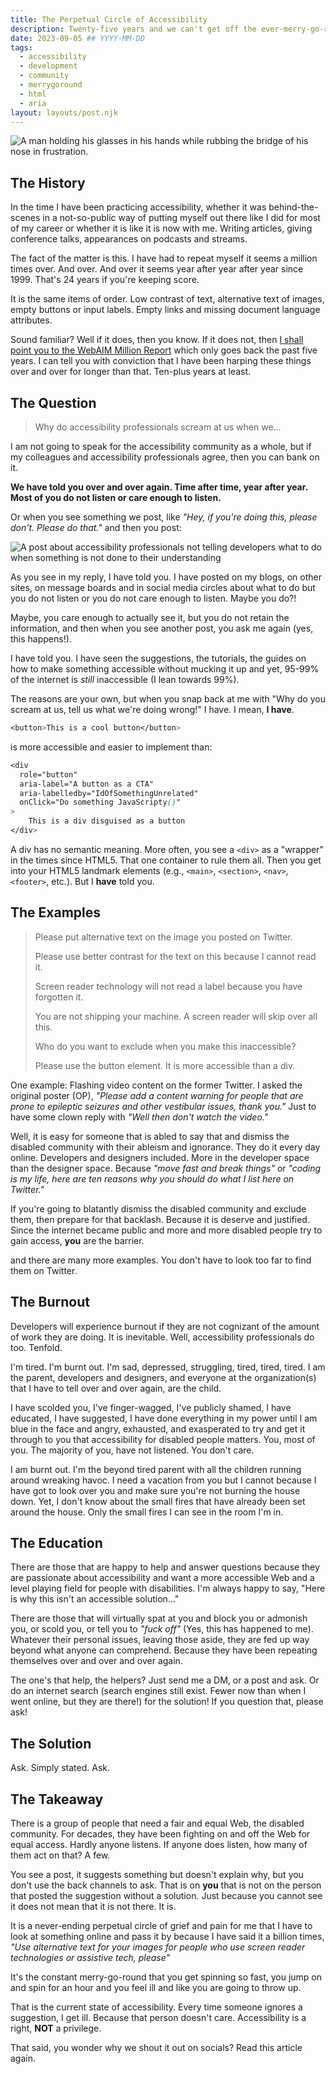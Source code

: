 ```yaml
---
title: The Perpetual Circle of Accessibility
description: Twenty-five years and we can't get off the ever-merry-go-round
date: 2023-09-05 ## YYYY-MM-DD
tags:
  - accessibility
  - development
  - community
  - merrygoround
  - html
  - aria
layout: layouts/post.njk
---
```


![A man holding his glasses in his hands while rubbing the bridge of his nose in frustration.](https://res.cloudinary.com/colabottles/image/fetch/f_auto,q_auto/https://res.cloudinary.com/colabottles/image/upload/v1693938299/frustration.jpg)

## The History

In the time I have been practicing accessibility, whether it was behind-the-scenes in a not-so-public way of putting myself out there like I did for most of my career or whether it is like it is now with me. Writing articles, giving conference talks, appearances on podcasts and streams.

The fact of the matter is this. I have had to repeat myself it seems a million times over. And over. And over it seems year after year after year since 1999. That's 24 years if you're keeping score.

It is the same items of order. Low contrast of text, alternative text of images, empty buttons or input labels. Empty links and missing document language attributes.

Sound familiar&quest; Well if it does, then you know. If it does not, then [I shall point you to the WebAIM Million Report](https://webaim.org/projects/million/) which only goes back the past five years. I can tell you with conviction that I have been harping these things over and over for longer than that. Ten-plus years at least.

## The Question

> Why do accessibility professionals scream at us when we&hellip;

I am not going to speak for the accessibility community as a whole, but if my colleagues and accessibility professionals agree, then you can bank on it.

**We have told you over and over again. Time after time, year after year. Most of you do not listen or care enough to listen.**

Or when you see something we post, like _"Hey, if you're doing this, please don't. Please do that."_ and then you post:

![A post about accessibility professionals not telling developers what to do when something is not done to their understanding](https://res.cloudinary.com/colabottles/image/upload/v1693929327/a11y.jpg)

As you see in my reply, I have told you. I have posted on my blogs, on other sites, on message boards and in social media circles about what to do but you do not listen or you do not care enough to listen. Maybe you do&quest;&excl;

Maybe, you care enough to actually see it, but you do not retain the information, and then when you see another post, you ask me again (yes, this happens!).

I have told you. I have seen the suggestions, the tutorials, the guides on how to make something accessible without mucking it up and yet, 95-99% of the internet is _still_ inaccessible (I lean towards 99%).

The reasons are your own, but when you snap back at me with "Why do you scream at us, tell us what we're doing wrong!" I have. I mean, **I have**.

```css
<button>This is a cool button</button>
```

is more accessible and easier to implement than:

```css
<div
  role="button"
  aria-label="A button as a CTA"
  aria-labelledby="IdOfSomethingUnrelated"
  onClick="Do something JavaScripty()"
>
    This is a div disguised as a button
</div>
```

A div has no semantic meaning. More often, you see a `<div>` as a "wrapper" in the times since HTML5. That one container to rule them all. Then you get into your HTML5 landmark elements (e.g., `<main>`, `<section>`, `<nav>`, `<footer>`, etc.). But I **have** told you.

## The Examples

> Please put alternative text on the image you posted on Twitter.
>
> Please use better contrast for the text on this because I cannot read it.
>
> Screen reader technology will not read a label because you have forgotten it.
>
> You are not shipping your machine. A screen reader will skip over all this.
>
> Who do you want to exclude when you make this inaccessible&quest;
>
> Please use the button element. It is more accessible than a div.
>

One example: Flashing video content on the former Twitter. I asked the original poster (OP), _"Please add a content warning for people that are prone to epileptic seizures and other vestibular issues, thank you."_ Just to have some clown reply with _"Well then don't watch the video."_

Well, it is easy for someone that is abled to say that and dismiss the disabled community with their ableism and ignorance. They do it every day online. Developers and designers included. More in the developer space than the designer space. Because _"move fast and break things"_ or _"coding is my life, here are ten reasons why you should do what I list here on Twitter."_

If you're going to blatantly dismiss the disabled community and exclude them, then prepare for that backlash. Because it is deserve and justified. Since the internet became public and more and more disabled people try to gain access, **you** are the barrier.

and there are many more examples. You don't have to look too far to find them on Twitter.

## The Burnout

Developers will experience burnout if they are not cognizant of the amount of work they are doing. It is inevitable. Well, accessibility professionals do too. Tenfold.

I'm tired. I'm burnt out. I'm sad, depressed, struggling, tired, tired, tired. I am the parent, developers and designers, and everyone at the organization(s) that I have to tell over and over again, are the child.

I have scolded you, I've finger-wagged, I've publicly shamed, I have educated, I have suggested, I have done everything in my power until I am blue in the face and angry,  exhausted, and exasperated to try and get it through to you that accessibility for disabled people matters. You, most of you. The majority of you, have not listened. You don't care.

I am burnt out. I'm the beyond tired parent with all the children running around wreaking havoc. I need a vacation from you but I cannot because I have got to look over you and make sure you're not burning the house down. Yet, I don't know about the small fires that have already been set around the house. Only the small fires I can see in the room I'm in.

## The Education

There are those that are happy to help and answer questions because they are passionate about accessibility and want a more accessible Web and a level playing field for people with disabilities. I'm always happy to say, "Here is why this isn't an accessible solution&hellip;"

There are those that will virtually spat at you and block you or admonish you, or scold you, or tell you to _"fuck off"_ (Yes, this has happened to me). Whatever their personal issues, leaving those aside, they are fed up way beyond what anyone can comprehend. Because they have been repeating themselves over and over and over again.

The one's that help, the helpers&quest; Just send me a DM, or a post and ask. Or do an internet search (search engines still exist. Fewer now than when I went online, but they are there!) for the solution! If you question that, please ask!

## The Solution

Ask. Simply stated. Ask.

## The Takeaway

There is a group of people that need a fair and equal Web, the disabled community. For decades, they have been fighting on and off the Web for equal access. Hardly anyone listens. If anyone does listen, how many of them act on that&quest; A few.

You see a post, it suggests something but doesn't explain why, but you don't use the back channels to ask. That is on **you** that is not on the person that posted the suggestion without a solution. Just because you cannot see it does not mean that it is not there. It is.

It is a never-ending perpetual circle of grief and pain for me that I have to look at something online and pass it by because I have said it a billion times, _"Use alternative text for your images for people who use screen reader technologies or assistive tech, please"_

It's the constant merry-go-round that you get spinning so fast, you jump on and spin for an hour and you feel ill and like you are going to throw up.

That is the current state of accessibility. Every time someone ignores a suggestion, I get ill. Because that person doesn't care. Accessibility is a right, **NOT** a privilege.

That said, you wonder why we shout it out on socials&quest; Read this article again.
